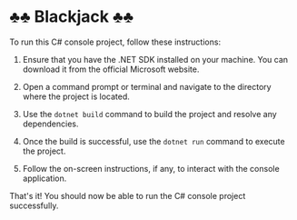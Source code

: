 # ♣️♣️ Blackjack ♣️♣️

To run this C# console project, follow these instructions:

1. Ensure that you have the .NET SDK installed on your machine. You can download it from the official Microsoft website.

2. Open a command prompt or terminal and navigate to the directory where the project is located.

3. Use the `dotnet build` command to build the project and resolve any dependencies.

4. Once the build is successful, use the `dotnet run` command to execute the project.

5. Follow the on-screen instructions, if any, to interact with the console application.

That's it! You should now be able to run the C# console project successfully.
